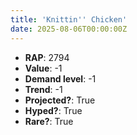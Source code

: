 ```yaml
---
title: 'Knittin'' Chicken'
date: 2025-08-06T00:00:00Z
---
```

- **RAP**: 2794
- **Value**: -1
- **Demand level**: -1
- **Trend**: -1
- **Projected?**: True
- **Hyped?**: True
- **Rare?**: True

